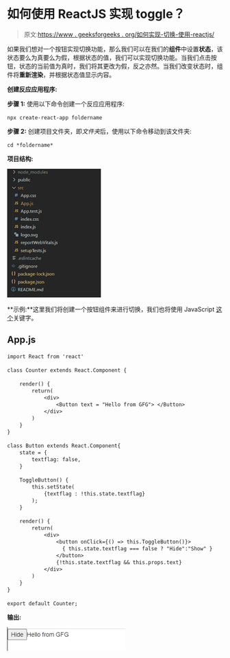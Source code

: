 # 如何使用 ReactJS 实现 toggle？

> 原文:[https://www . geeksforgeeks . org/如何实现-切换-使用-reactjs/](https://www.geeksforgeeks.org/how-to-implement-toggle-using-reactjs/)

如果我们想对一个按钮实现切换功能，那么我们可以在我们的**组件**中设置**状态**，该状态要么为真要么为假，根据状态的值，我们可以实现切换功能。当我们点击按钮，状态的当前值为真时，我们将其更改为假，反之亦然。当我们改变状态时，组件将**重新渲染**，并根据状态值显示内容。

**创建反应应用程序:**

**步骤 1:** 使用以下命令创建一个反应应用程序:

```
npx create-react-app foldername
```

**步骤 2:** 创建项目文件夹，即*文件夹*后，使用以下命令移动到该文件夹:

```
cd *foldername*
```

**项目结构:**

![](img/7571a7192be8834302fa77803b6ec9b8.png)

**示例:**这里我们将创建一个按钮组件来进行切换，我们也将使用 JavaScript [这个](https://www.geeksforgeeks.org/this-in-javascript/)关键字。

## App.js

```
import React from 'react'

class Counter extends React.Component {

    render() {
        return(
            <div>
                <Button text = "Hello from GFG"> </Button>
            </div>
        )
    }
}

class Button extends React.Component{
    state = {
        textflag: false,
    }

    ToggleButton() {
        this.setState(
            {textflag : !this.state.textflag}
        );
    }

    render() {
        return(
            <div>
                <button onClick={() => this.ToggleButton()}>
                  { this.state.textflag === false ? "Hide":"Show" }
                </button>
                {!this.state.textflag && this.props.text}
            </div>
        )
    }
}

export default Counter;
```

**输出:**

![](img/4e0f8b4b38331360e9ac4f6a84a05a9c.png)